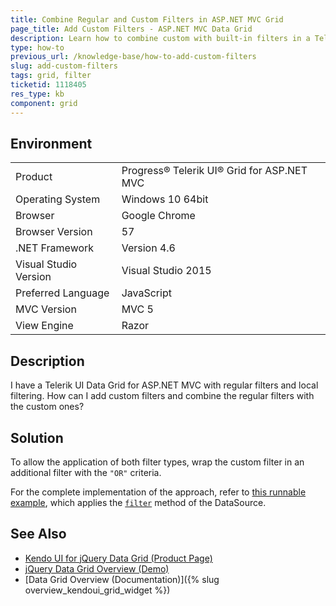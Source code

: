 ```yaml
---
title: Combine Regular and Custom Filters in ASP.NET MVC Grid
page_title: Add Custom Filters - ASP.NET MVC Data Grid
description: Learn how to combine custom with built-in filters in a Telerik UI Data Grid for ASP.NET MVC.
type: how-to
previous_url: /knowledge-base/how-to-add-custom-filters
slug: add-custom-filters
tags: grid, filter
ticketid: 1118405
res_type: kb
component: grid
---
```


## Environment

<table>
 <tr>
  <td>Product</td>
  <td>Progress® Telerik UI® Grid for ASP.NET MVC</td>
 </tr>
 <tr>
  <td>Operating System</td>
  <td>Windows 10 64bit</td>
 </tr>
 <tr>
  <td>Browser</td>
  <td>Google Chrome</td>
 </tr>
 <tr>
  <td>Browser Version</td>
  <td>57</td>
 </tr>
 <tr>
  <td>.NET Framework</td>
  <td>Version 4.6</td>
 </tr>
 <tr>
  <td>Visual Studio Version</td>
  <td>Visual Studio 2015</td>
 </tr>
 <tr>
  <td>Preferred Language</td>
  <td>JavaScript</td>
 </tr>
 <tr>
  <td>MVC Version</td>
  <td>MVC 5</td>
 </tr>
 <tr>
  <td>View Engine</td>
  <td>Razor</td>
 </tr>
</table>


## Description

I have a Telerik UI Data Grid for ASP.NET MVC with regular filters and local filtering. How can I add custom filters and combine the regular filters with the custom ones?

## Solution

To allow the application of both filter types, wrap the custom filter in an additional filter with the `"OR"` criteria.

For the complete implementation of the approach, refer to [this runnable example](https://dojo.telerik.com/AgIgO/17), which applies the [`filter`](https://docs.telerik.com/kendo-ui/api/javascript/data/datasource/methods/filter) method of the DataSource.

## See Also

* [Kendo UI for jQuery Data Grid (Product Page)](https://www.telerik.com/kendo-jquery-ui/data-grid-(table))
* [jQuery Data Grid Overview (Demo)](https://demos.telerik.com/kendo-ui/grid/index)
* [Data Grid Overview (Documentation)]({% slug overview_kendoui_grid_widget %})
